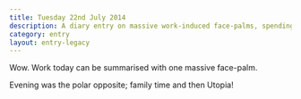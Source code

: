 ```yaml
---
title: Tuesday 22nd July 2014
description: A diary entry on massive work-induced face-palms, spending time with the family, and Utopia
category: entry
layout: entry-legacy
---
```


Wow. Work today can be summarised with one massive face-palm.

Evening was the polar opposite; family time and then Utopia!
